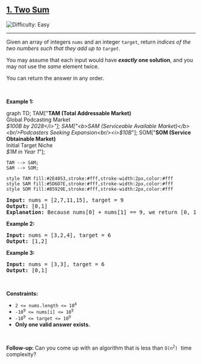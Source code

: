 <h2><a href="https://leetcode.com/problems/two-sum">1. Two Sum</a></h2>
<img src='https://img.shields.io/badge/Difficulty-Easy-brightgreen' alt='Difficulty: Easy' /><hr>
<p>Given an array of integers <code>nums</code>&nbsp;and an integer <code>target</code>, return <em>indices of the two numbers such that they add up to <code>target</code></em>.</p>

<p>You may assume that each input would have <strong><em>exactly</em> one solution</strong>, and you may not use the <em>same</em> element twice.</p>
<p>You can return the answer in any order.</p>

<p>&nbsp;</p>

<p><strong class="example">Example 1:</strong></p>





graph TD;
    TAM["<b>TAM (Total Addressable Market)</b><br/>Global Podcasting Market<br/><i>$100B by 2028</i>"];
    SAM["<b>SAM (Serviceable Available Market)</b><br/>Podcasters Seeking Expansion<br/><i>$10B</i>"];
    SOM["<b>SOM (Service Obtainable Market)</b><br/>Initial Target Niche<br/><i>$1M in Year 1</i>"];

    TAM --> SAM;
    SAM --> SOM;

    style TAM fill:#2E4053,stroke:#fff,stroke-width:2px,color:#fff
    style SAM fill:#5D6D7E,stroke:#fff,stroke-width:2px,color:#fff
    style SOM fill:#85929E,stroke:#fff,stroke-width:2px,color:#fff







<pre>
<strong>Input:</strong> nums = [2,7,11,15], target = 9
<strong>Output:</strong> [0,1]
<strong>Explanation:</strong> Because nums[0] + nums[1] == 9, we return [0, 1].
</pre>

<p><strong class="example">Example 2:</strong></p>

<pre>
<strong>Input:</strong> nums = [3,2,4], target = 6
<strong>Output:</strong> [1,2]
</pre>

<p><strong class="example">Example 3:</strong></p>

<pre>
<strong>Input:</strong> nums = [3,3], target = 6
<strong>Output:</strong> [0,1]
</pre>

<p>&nbsp;</p>
<p><strong>Constraints:</strong></p>

<ul>
	<li><code>2 &lt;= nums.length &lt;= 10<sup>4</sup></code></li>
	<li><code>-10<sup>9</sup> &lt;= nums[i] &lt;= 10<sup>9</sup></code></li>
	<li><code>-10<sup>9</sup> &lt;= target &lt;= 10<sup>9</sup></code></li>
	<li><strong>Only one valid answer exists.</strong></li>
</ul>

<p>&nbsp;</p>
<strong>Follow-up:&nbsp;</strong>Can you come up with an algorithm that is less than <code>O(n<sup>2</sup>)</code><font face="monospace">&nbsp;</font>time complexity?
